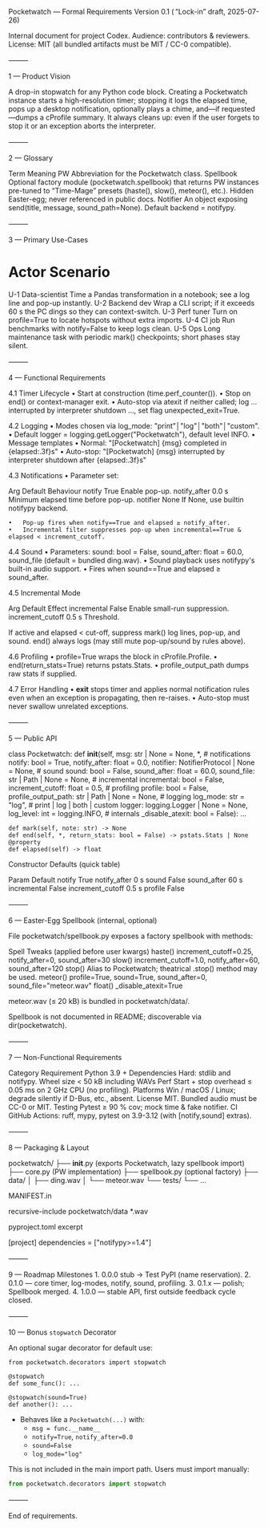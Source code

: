 Pocketwatch — Formal Requirements
Version 0.1 ( “Lock-in” draft, 2025-07-26)

Internal document for project Codex.
Audience: contributors & reviewers.
License: MIT (all bundled artifacts must be MIT / CC-0 compatible).

⸻

1 — Product Vision

A drop-in stopwatch for any Python code block.
Creating a Pocketwatch instance starts a high-resolution timer; stopping it logs the elapsed time, pops up a desktop notification, optionally plays a chime, and—if requested—dumps a cProfile summary.
It always cleans up: even if the user forgets to stop it or an exception aborts the interpreter.

⸻

2 — Glossary

Term	Meaning
PW	Abbreviation for the Pocketwatch class.
Spellbook	Optional factory module (pocketwatch.spellbook) that returns PW instances pre-tuned to “Time-Mage” presets (haste(), slow(), meteor(), etc.). Hidden Easter-egg; never referenced in public docs.
Notifier	An object exposing send(title, message, sound_path=None). Default backend = notifypy.


⸻

3 — Primary Use-Cases

#	Actor	Scenario
U-1	Data-scientist	Time a Pandas transformation in a notebook; see a log line and pop-up instantly.
U-2	Backend dev	Wrap a CLI script; if it exceeds 60 s the PC dings so they can context-switch.
U-3	Perf tuner	Turn on profile=True to locate hotspots without extra imports.
U-4	CI job	Run benchmarks with notify=False to keep logs clean.
U-5	Ops	Long maintenance task with periodic mark() checkpoints; short phases stay silent.


⸻

4 — Functional Requirements

4.1 Timer Lifecycle
	•	Start at construction (time.perf_counter()).
	•	Stop on end() or context-manager exit.
	•	Auto-stop via atexit if neither called; log … interrupted by interpreter shutdown …, set flag unexpected_exit=True.

4.2 Logging
	•	Modes chosen via log_mode: "print"│"log"│"both"│"custom".
	•	Default logger = logging.getLogger("Pocketwatch"), default level INFO.
	•	Message templates
	•	Normal: "[Pocketwatch] {msg} completed in {elapsed:.3f}s"
	•	Auto-stop: "[Pocketwatch] {msg} interrupted by interpreter shutdown after {elapsed:.3f}s"

4.3 Notifications
	•	Parameter set:

Arg	Default	Behaviour
notify	True	Enable pop-up.
notify_after	0.0 s	Minimum elapsed time before pop-up.
notifier	None	If None, use builtin notifypy backend.


	•	Pop-up fires when notify==True and elapsed ≥ notify_after.
	•	Incremental filter suppresses pop-up when incremental==True & elapsed < increment_cutoff.

4.4 Sound
	•	Parameters: sound: bool = False, sound_after: float = 60.0, sound_file (default = bundled ding.wav).
        •       Sound playback uses notifypy's built-in audio support.
	•	Fires when sound==True and elapsed ≥ sound_after.

4.5 Incremental Mode

Arg	Default	Effect
incremental	False	Enable small-run suppression.
increment_cutoff	0.5 s	Threshold.

If active and elapsed < cut-off, suppress mark() log lines, pop-up, and sound. end() always logs (may still mute pop-up/sound by rules above).

4.6 Profiling
	•	profile=True wraps the block in cProfile.Profile.
	•	end(return_stats=True) returns pstats.Stats.
	•	profile_output_path dumps raw stats if supplied.

4.7 Error Handling
	•	__exit__ stops timer and applies normal notification rules even when an exception is propagating, then re-raises.
	•	Auto-stop must never swallow unrelated exceptions.

⸻

5 — Public API

class Pocketwatch:
    def __init__(self,
                 msg: str | None = None,
                 *,
                 # notifications
                 notify: bool = True,
                 notify_after: float = 0.0,
                 notifier: NotifierProtocol | None = None,
                 # sound
                 sound: bool = False,
                 sound_after: float = 60.0,
                 sound_file: str | Path | None = None,
                 # incremental
                 incremental: bool = False,
                 increment_cutoff: float = 0.5,
                 # profiling
                 profile: bool = False,
                 profile_output_path: str | Path | None = None,
                 # logging
                 log_mode: str = "log",  # print | log | both | custom
                 logger: logging.Logger | None = None,
                 log_level: int = logging.INFO,
                 # internals
                 _disable_atexit: bool = False):
        ...

    def mark(self, note: str) -> None
    def end(self, *, return_stats: bool = False) -> pstats.Stats | None
    @property
    def elapsed(self) -> float

Constructor Defaults (quick table)

Param	Default
notify	True
notify_after	0 s
sound	False
sound_after	60 s
incremental	False
increment_cutoff	0.5 s
profile	False


⸻

6 — Easter-Egg Spellbook (internal, optional)

File pocketwatch/spellbook.py exposes a factory spellbook with methods:

Spell	Tweaks (applied before user kwargs)
haste()	increment_cutoff=0.25, notify_after=0, sound_after=30
slow()	increment_cutoff=1.0, notify_after=60, sound_after=120
stop()	Alias to Pocketwatch; theatrical .stop() method may be used.
meteor()	profile=True, sound=True, sound_after=0, sound_file="meteor.wav"
float()	_disable_atexit=True

meteor.wav (≤ 20 kB) is bundled in pocketwatch/data/.

Spellbook is not documented in README; discoverable via dir(pocketwatch).

⸻

7 — Non-Functional Requirements

Category	Requirement
Python	3.9 +
Dependencies    Hard: stdlib and notifypy.
Wheel size	< 50 kB including WAVs
Perf	Start + stop overhead ≤ 0.05 ms on 2 GHz CPU (no profiling).
Platforms	Win / macOS / Linux; degrade silently if D-Bus, etc., absent.
License	MIT. Bundled audio must be CC-0 or MIT.
Testing	Pytest ≥ 90 % cov; mock time & fake notifier.
CI	GitHub Actions: ruff, mypy, pytest on 3.9-3.12 (with [notify,sound] extras).


⸻

8 — Packaging & Layout

pocketwatch/
├── __init__.py        (exports Pocketwatch, lazy spellbook import)
├── core.py            (PW implementation)
├── spellbook.py       (optional factory)
├── data/
│   ├── ding.wav
│   └── meteor.wav
└── tests/
    └── ...

MANIFEST.in

recursive-include pocketwatch/data *.wav

pyproject.toml excerpt

[project]
dependencies = ["notifypy>=1.4"]



⸻

9 — Roadmap Milestones
	1.	0.0.0 stub → Test PyPI (name reservation).
	2.	0.1.0 — core timer, log-modes, notify, sound, profiling.
	3.	0.1.x — polish; Spellbook merged.
	4.	1.0.0 — stable API, first outside feedback cycle closed.

⸻

10 — Bonus `stopwatch` Decorator

An optional sugar decorator for default use:

```
from pocketwatch.decorators import stopwatch

@stopwatch
def some_func(): ...

@stopwatch(sound=True)
def another(): ...
```

* Behaves like a `Pocketwatch(...)` with:
  * `msg = func.__name__`
  * `notify=True`, `notify_after=0.0`
  * `sound=False`
  * `log_mode="log"`

This is not included in the main import path. Users must import manually:

```python
from pocketwatch.decorators import stopwatch
```

⸻

End of requirements.
